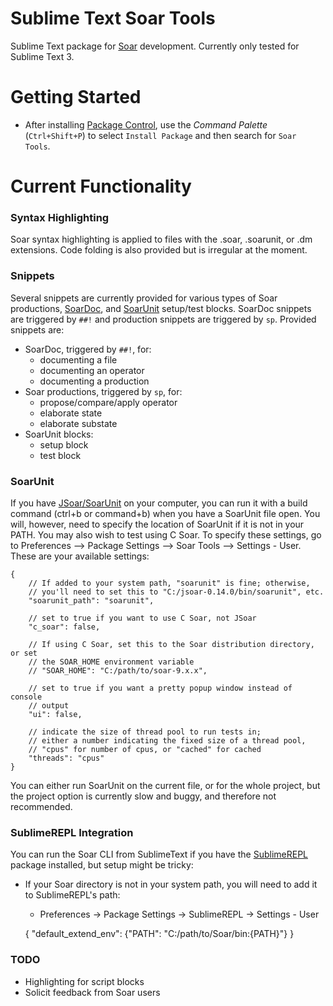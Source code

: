 Sublime Text Soar Tools
============

Sublime Text package for [Soar](http://sitemaker.umich.edu/soar/home) development. Currently only tested for Sublime Text 3.

Getting Started
===============

* After installing [Package Control](https://sublime.wbond.net/installation), use the *Command Palette* (``Ctrl+Shift+P``) to select
   ``Install Package`` and then search for ``Soar Tools``.
<!-- * Access commands from **Tools | Packages | Package Development** or the *Command Palette*. -->

Current Functionality
=====================

### Syntax Highlighting

Soar syntax highlighting is applied to files with the .soar, .soarunit, or .dm extensions. Code folding is also provided but is irregular at the moment.

### Snippets

Several snippets are currently provided for various types of Soar productions, [SoarDoc](http://web.eecs.umich.edu/~soar/sitemaker/projects/soardoc/soardoc.html), and [SoarUnit](https://code.google.com/p/jsoar/wiki/SoarUnit) setup/test blocks. SoarDoc snippets are triggered by `##!` and production snippets are triggered by `sp`. Provided snippets are:

* SoarDoc, triggered by `##!`, for:
    - documenting a file
    - documenting an operator
    - documenting a production
* Soar productions, triggered by `sp`, for:
    - propose/compare/apply operator
    - elaborate state
    - elaborate substate
* SoarUnit blocks:
    - setup block
    - test block

### SoarUnit

If you have [JSoar/SoarUnit](https://code.google.com/p/jsoar/wiki/SoarUnit) on your computer, you can run it with a build command (ctrl+b or command+b) when you have a SoarUnit file open. You will, however, need to specify the location of SoarUnit if it is not in your PATH. You may also wish to test using C Soar. To specify these settings, go to Preferences --> Package Settings --> Soar Tools --> Settings - User. These are your available settings:

    {
        // If added to your system path, "soarunit" is fine; otherwise,
        // you'll need to set this to "C:/jsoar-0.14.0/bin/soarunit", etc.
        "soarunit_path": "soarunit",

        // set to true if you want to use C Soar, not JSoar
        "c_soar": false,

        // If using C Soar, set this to the Soar distribution directory, or set
        // the SOAR_HOME environment variable
        // "SOAR_HOME": "C:/path/to/soar-9.x.x",

        // set to true if you want a pretty popup window instead of console
        // output
        "ui": false,

        // indicate the size of thread pool to run tests in;
        // either a number indicating the fixed size of a thread pool,
        // "cpus" for number of cpus, or "cached" for cached
        "threads": "cpus"
    }

You can either run SoarUnit on the current file, or for the whole project, but the project option is currently slow and buggy, and therefore not recommended.

### SublimeREPL Integration

You can run the Soar CLI from SublimeText if you have the [SublimeREPL](https://github.com/wuub/SublimeREPL) package installed, but setup might be tricky:

* If your Soar directory is not in your system path, you will need to add it to SublimeREPL's path:
    - Preferences -> Package Settings -> SublimeREPL -> Settings - User
    
    {
        "default_extend_env": {"PATH": "C:/path/to/Soar/bin:{PATH}"}
    }


### TODO

* Highlighting for script blocks
* Solicit feedback from Soar users
